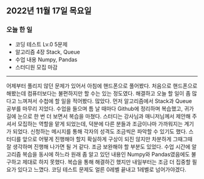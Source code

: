 ## 2022년 11월 17일 목요일

### 오늘 한 일
- 코딩 테스트 Lv.0 5문제
- 알고리즘 4장 Stack, Queue
- 수업 내용 Numpy, Pandas
- 스터디원 모집 마감

---

어제부터 풀리지 않던 문제가 있어서 아침에 핸드폰으로 풀어봤다. 처음으로 핸드폰으로 해봤는데 컴퓨터보다는 불편하지만 할 수는 있는 정도였다. 해결하고 오늘 할 일이 좀 많다고
느껴져서 수첩에 할 일을 적어봤다. 많았다. 먼저 알고리즘에서 Stack과 Queue 공부를 마무리 지었다. 수업을 들으며 틈 날 때마다 Github에 정리하며 복습했고, 귀가길에 눈으로 한 번
더 보면서 복습을 마쳤다. 스터디는 강사님과 매니저님께서 제안해 주셔서 모집하는 역할을 맡게 되었는데, 덕분에 다른 분들과 조금이나마 가까워지는 계기가 되었다. 신청하는 메시지를
통해 각자의 성격도 조금씩은 파악할 수 있기도 했다. 스터디를 앞으로 어떻게 진행해야 할지 확실하게 구상이 되진 않지만 차분하게 그때그때 잘 생각하며 진행해 나가면 될 거 같다.
조금 보완해야 할 부분도 있었다. 수업 시간에 알고리즘 복습을 동시에 하느라 원래 좀 알고 있던 내용인 Numpy와 Pandas였음에도 불구하고 제대로 하지 못했다. 복습을 통해 해결하긴
했지만 내일부터는 조금 더 집중할 필요가 있다고 느꼈다. 코딩 테스트 문제도 얼른 0레벨 끝내고 1레벨로 넘어가야겠다.
